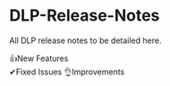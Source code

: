 # DLP-Release-Notes

All DLP release notes to be detailed here.

👍New Features
<br>
✔Fixed Issues
👌Improvements



